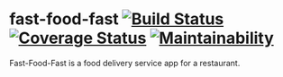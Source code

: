 # fast-food-fast  [![Build Status](https://travis-ci.com/haywhyze/fast-food-fast.svg?branch=develop)](https://travis-ci.com/haywhyze/fast-food-fast) [![Coverage Status](https://coveralls.io/repos/github/haywhyze/fast-food-fast/badge.svg?branch=develop)](https://coveralls.io/github/haywhyze/fast-food-fast?branch=develop) [![Maintainability](https://api.codeclimate.com/v1/badges/a4265795abb05ae43a2f/maintainability)](https://codeclimate.com/github/haywhyze/fast-food-fast/maintainability)

Fast-Food-Fast is a food delivery service app for a restaurant.

